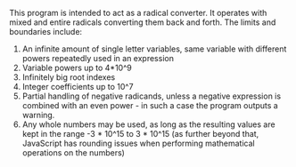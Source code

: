 This program is intended to act as a radical converter. It operates with mixed and entire radicals converting them back and forth. The limits and boundaries include:
1.	An infinite amount of single letter variables, same variable with different powers repeatedly used in an expression
2.	Variable powers up to 4*10^9
3.	Infinitely big root indexes
4.	Integer coefficients up to 10^7
5.  Partial handling of negative radicands, unless a negative expression is combined with an even power - in such a case the program outputs a warning.
6.  Any whole numbers may be used, as long as the resulting values are kept in the range -3 * 10^15 to 3 * 10^15 (as further beyond that, JavaScript has rounding issues when performing mathematical operations on the numbers)
